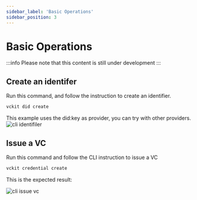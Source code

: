 ```yaml
---
sidebar_label: 'Basic Operations'
sidebar_position: 3
---
```

# Basic Operations
:::info
Please note that this content is still under development
:::

## Create an identifer
Run this command, and follow the instruction to create an identifier.
```bash
vckit did create
```
This example uses the did:key as provider, you can try with other providers.
![cli identifiler](/img/cli-create-identifier.png)
## Issue a VC
Run this command and follow the CLI instruction to issue a VC
```bash
vckit credential create
```
This is the expected result:

![cli issue vc](/img/cli-issue-credential.png)
